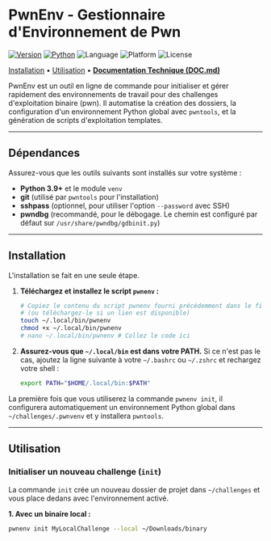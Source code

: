 # PwnEnv - Gestionnaire d'Environnement de Pwn

[![Version](https://img.shields.io/badge/version-3.1.1-blue.svg)](https://github.com/N0x41/pwnenv)
[![Python](https://img.shields.io/badge/python-3.9+-green.svg)](https://python.org)
![Language](https://img.shields.io/badge/language-Bash%20%26%20Python-blue.svg)
![Platform](https://img.shields.io/badge/platform-Linux-lightgrey.svg)
![License](https://img.shields.io/badge/license-MIT-green.svg)

[Installation](#installation) • [Utilisation](#utilisation) • [**Documentation Technique (DOC.md)**](DOC.md)

PwnEnv est un outil en ligne de commande pour initialiser et gérer rapidement des environnements de travail pour des challenges d'exploitation binaire (pwn). Il automatise la création des dossiers, la configuration d'un environnement Python global avec `pwntools`, et la génération de scripts d'exploitation templates.

---
## Dépendances

Assurez-vous que les outils suivants sont installés sur votre système :
* **Python 3.9+** et le module `venv`
* **git** (utilisé par `pwntools` pour l'installation)
* **sshpass** (optionnel, pour utiliser l'option `--password` avec SSH)
* **pwndbg** (recommandé, pour le débogage. Le chemin est configuré par défaut sur `/usr/share/pwndbg/gdbinit.py`)

---
## Installation

L'installation se fait en une seule étape.

1.  **Téléchargez et installez le script `pwnenv` :**
    ```bash
    # Copiez le contenu du script pwnenv fourni précédemment dans le fichier ci-dessous
    # (ou téléchargez-le si un lien est disponible)
    touch ~/.local/bin/pwnenv
    chmod +x ~/.local/bin/pwnenv
    # nano ~/.local/bin/pwnenv # Collez le code ici
    ```

2.  **Assurez-vous que `~/.local/bin` est dans votre PATH.**
    Si ce n'est pas le cas, ajoutez la ligne suivante à votre `~/.bashrc` ou `~/.zshrc` et rechargez votre shell :
    ```bash
    export PATH="$HOME/.local/bin:$PATH"
    ```

La première fois que vous utiliserez la commande `pwnenv init`, il configurera automatiquement un environnement Python global dans `~/challenges/.pwnvenv` et y installera `pwntools`.

---
## Utilisation

### Initialiser un nouveau challenge (`init`)

La commande `init` crée un nouveau dossier de projet dans `~/challenges` et vous place dedans avec l'environnement activé.

**1. Avec un binaire local :**
```bash
pwnenv init MyLocalChallenge --local ~/Downloads/binary